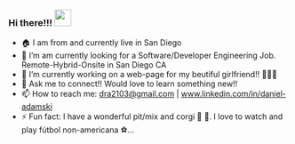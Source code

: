 ### Hi there!!! <img src="https://raw.githubusercontent.com/MartinHeinz/MartinHeinz/master/wave.gif" width="30px">


- 🏠 I am from and currently live in San Diego
- 🔭 I’m am currently looking for a Software/Developer Engineering Job. Remote-Hybrid-Onsite in San Diego CA
- 🌱 I’m currently working on a web-page for my beutiful girlfriend!! 👱🏼‍♀️
- 💬 Ask me to connect!! Would love to learn something new!!
- 📫 How to reach me: dra2103@gmail.com | www.linkedin.com/in/daniel-adamski
- ⚡ Fun fact: I have a wonderful pit/mix and corgi 🐶 🐶. I love to watch and play fútbol non-americana ⚽️...
